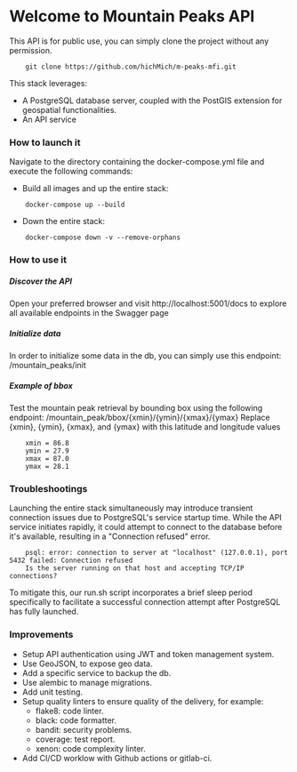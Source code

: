 # Welcome to Mountain Peaks API
This API is for public use, you can simply clone the project without any permission.
```
    git clone https://github.com/hichMich/m-peaks-mfi.git
```
This stack leverages:
- A PostgreSQL database server, coupled with the PostGIS extension for geospatial functionalities.
- An API service

### How to launch it
Navigate to the directory containing the docker-compose.yml file and execute the following commands:
- Build all images and up the entire stack:
```
    docker-compose up --build
```
- Down the entire stack:
```
    docker-compose down -v --remove-orphans
```

### How to use it
##### Discover the API
Open your preferred browser and visit http://localhost:5001/docs to explore all available endpoints in the Swagger page
##### Initialize data
In order to initialize some data in the db, you can simply use this endpoint: /mountain_peaks/init

##### Example of bbox
Test the mountain peak retrieval by bounding box using the following endpoint:
/mountain_peak/bbox/{xmin}/{ymin}/{xmax}/{ymax}
Replace {xmin}, {ymin}, {xmax}, and {ymax} with this latitude and longitude values

```
    xmin = 86.8
    ymin = 27.9
    xmax = 87.0
    ymax = 28.1
```

### Troubleshootings
Launching the entire stack simultaneously may introduce transient connection issues due to PostgreSQL's service startup time. While the API service initiates rapidly, it could attempt to connect to the database before it's available, resulting in a "Connection refused" error.
```
    psql: error: connection to server at "localhost" (127.0.0.1), port 5432 failed: Connection refused
    Is the server running on that host and accepting TCP/IP connections?
```
To mitigate this, our run.sh script incorporates a brief sleep period specifically to facilitate a successful connection attempt after PostgreSQL has fully launched.

### Improvements
- Setup API authentication using JWT and token management system.
- Use GeoJSON, to expose geo data. 
- Add a specific service to backup the db.
- Use alembic to manage migrations.
- Add unit testing.
- Setup quality linters to ensure quality of the delivery, for example:
  - flake8: code linter.
  - black: code formatter.
  - bandit: security problems.
  - coverage: test report.
  - xenon: code complexity linter.
- Add CI/CD worklow with Github actions or gitlab-ci.
